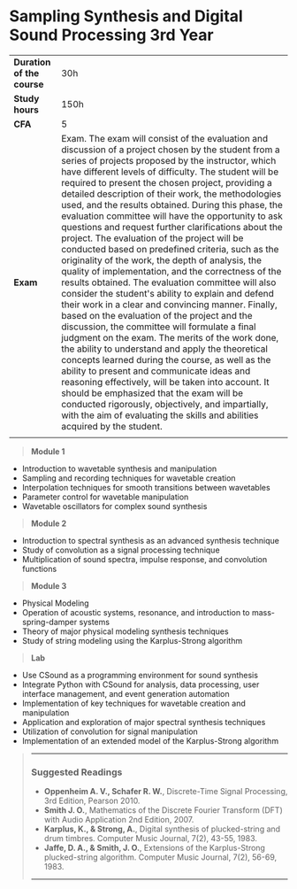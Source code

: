# **Sampling Synthesis and Digital Sound Processing 3rd Year**  

|                          |     |
|:-------------------------|:----|  
|**Duration of the course**|30h  |
|**Study hours**           |150h |
|**CFA**                   |5    |
|**Exam**                  |Exam. The exam will consist of the evaluation and discussion of a project chosen by the student from a series of projects proposed by the instructor, which have different levels of difficulty. The student will be required to present the chosen project, providing a detailed description of their work, the methodologies used, and the results obtained. During this phase, the evaluation committee will have the opportunity to ask questions and request further clarifications about the project. The evaluation of the project will be conducted based on predefined criteria, such as the originality of the work, the depth of analysis, the quality of implementation, and the correctness of the results obtained. The evaluation committee will also consider the student's ability to explain and defend their work in a clear and convincing manner. Finally, based on the evaluation of the project and the discussion, the committee will formulate a final judgment on the exam. The merits of the work done, the ability to understand and apply the theoretical concepts learned during the course, as well as the ability to present and communicate ideas and reasoning effectively, will be taken into account. It should be emphasized that the exam will be conducted rigorously, objectively, and impartially, with the aim of evaluating the skills and abilities acquired by the student. |
|                          |     |


> **Module 1** 
- Introduction to wavetable synthesis and manipulation  
- Sampling and recording techniques for wavetable creation  
- Interpolation techniques for smooth transitions between wavetables  
- Parameter control for wavetable manipulation  
- Wavetable oscillators for complex sound synthesis  

> **Module 2**
- Introduction to spectral synthesis as an advanced synthesis technique  
- Study of convolution as a signal processing technique  
- Multiplication of sound spectra, impulse response, and convolution functions  

> **Module 3**
- Physical Modeling  
- Operation of acoustic systems, resonance, and introduction to mass-spring-damper systems  
- Theory of major physical modeling synthesis techniques  
- Study of string modeling using the Karplus-Strong algorithm  

> **Lab**
- Use CSound as a programming environment for sound synthesis  
- Integrate Python with CSound for analysis, data processing, user interface management, and event generation automation  
- Implementation of key techniques for wavetable creation and manipulation  
- Application and exploration of major spectral synthesis techniques  
- Utilization of convolution for signal manipulation  
- Implementation of an extended model of the Karplus-Strong algorithm  


>---
>### **Suggested Readings**  
>
>- **Oppenheim A. V., Schafer R. W.**, Discrete-Time Signal Processing, 3rd Edition, Pearson 2010.  
>- **Smith J. O.**, Mathematics of the Discrete Fourier Transform (DFT) with Audio Application 2nd Edition, 2007.  
>- **Karplus, K., & Strong, A.**, Digital synthesis of plucked-string and drum timbres. Computer Music Journal, 7(2), 43-55, 1983.  
>- **Jaffe, D. A., & Smith, J. O.**, Extensions of the Karplus-Strong plucked-string algorithm. Computer Music Journal, 7(2), 56-69, 1983.  
>---